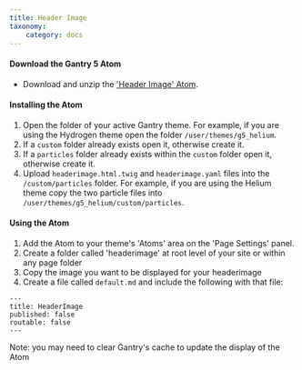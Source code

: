 ```yaml
---
title: Header Image
taxonomy:
    category: docs
---
```


#### Download the Gantry 5 Atom
* Download and unzip the ['Header Image' Atom](https://github.com/hibbitts-design/grav-gantry-atom-header-image/archive/master.zip).

#### Installing the Atom

1. Open the folder of your active Gantry theme. For example, if you are using the Hydrogen theme open the folder `/user/themes/g5_helium`.
2. If a `custom` folder already exists open it, otherwise create it.
3. If a `particles` folder already exists within the `custom` folder open it, otherwise create it.
4. Upload `headerimage.html.twig` and `headerimage.yaml` files into the `/custom/particles` folder. For example, if you are using the Helium theme copy the two particle files into `/user/themes/g5_helium/custom/particles`.

#### Using the Atom
1. Add the Atom to your theme's 'Atoms' area on the 'Page Settings' panel.
2. Create a folder called 'headerimage' at root level of your site or within any page folder
3. Copy the image you want to be displayed for your headerimage
4. Create a file called `default.md` and include the following with that file:

```
---
title: HeaderImage
published: false
routable: false
---
```

Note: you may need to clear Gantry's cache to update the display of the Atom
